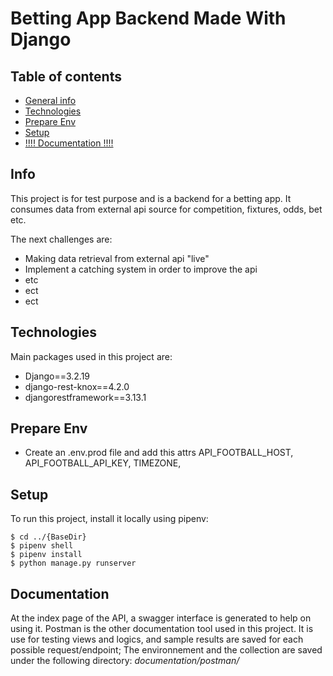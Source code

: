 # Betting App Backend Made With Django 

## Table of contents
* [General info](#info)
* [Technologies](#technologies)
* [Prepare Env](#prepare-env)
* [Setup](#setup)
* [!!!! Documentation !!!!](#documentation)

## Info
This project is for test purpose and is a backend for a betting app.
It consumes data from external api source for competition, fixtures, odds, bet etc. 

The next challenges are:
- Making data retrieval from external api "live"
- Implement a catching system in order to improve the api
- etc
- ect
- ect

	
## Technologies
Main packages used in this project are:
* Django==3.2.19
* django-rest-knox==4.2.0
* djangorestframework==3.13.1

## Prepare Env
* Create an .env.prod file and add this attrs API_FOOTBALL_HOST, API_FOOTBALL_API_KEY, TIMEZONE,

## Setup
To run this project, install it locally using pipenv:

```
$ cd ../{BaseDir}
$ pipenv shell
$ pipenv install
$ python manage.py runserver
```

## Documentation
At the index page of the API, a swagger interface is generated to help on using it.
Postman is the other documentation tool used in this project. It is use for testing views and logics, and sample results are saved for each possible request/endpoint;
The environnement and the collection are saved under the following directory: *documentation/postman/*